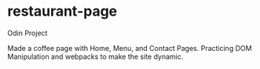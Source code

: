 # restaurant-page
Odin Project

Made a coffee page with Home, Menu, and Contact Pages.
Practicing DOM Manipulation and webpacks to make the site dynamic.
